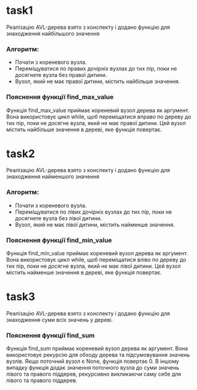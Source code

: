 

# task1

Реалізацію AVL-дерева взято з конспекту і додано функцію для знаходження найбільшого значення

### Алгоритм:
- Почати з кореневого вузла.
- Переміщуватися по правих дочірніх вузлах до тих пір, поки не досягнете вузла без правої дитини.
- Вузол, який не має правої дитини, містить найбільше значення.

### Пояснення функції find_max_value
Функція find_max_value приймає кореневий вузол дерева як аргумент. Вона використовує цикл while, щоб переміщатися вправо по дереву до тих пір, поки не досягне вузла, який не має правої дитини. Цей вузол містить найбільше значення в дереві, яке функція повертає.

# task2

Реалізацію AVL-дерева взято з конспекту і додано функцію для знаходження найменшого значення

### Алгоритм:
- Почати з кореневого вузла.
- Переміщуватися по лівих дочірніх вузлах до тих пір, поки не досягнете вузла без лівої дитини.
- Вузол, який не має лівої дитини, містить найменше значення.

### Пояснення функції find_min_value
Функція find_min_value приймає кореневий вузол дерева як аргумент. Вона використовує цикл while, щоб переміщатися вліво по дереву до тих пір, поки не досягне вузла, який не має лівої дитини. Цей вузол містить найменше значення в дереві, яке функція повертає.

# task3

Реалізацію AVL-дерева взято з конспекту і додано функцію для знаходження суми всіх значень у дереві.

### Пояснення функції find_sum
Функція find_sum приймає кореневий вузол дерева як аргумент. Вона використовує рекурсію для обходу дерева та підсумовування значень вузлів. Якщо поточний вузол є None, функція повертає 0. В іншому випадку функція додає значення поточного вузла до суми значень лівого та правого піддерев, рекурсивно викликаючи саму себе для лівого та правого піддерев.